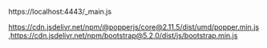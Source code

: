 
https://localhost:4443/_main.js

https://cdn.jsdelivr.net/npm/@popperjs/core@2.11.5/dist/umd/popper.min.js
,https://cdn.jsdelivr.net/npm/bootstrap@5.2.0/dist/js/bootstrap.min.js
